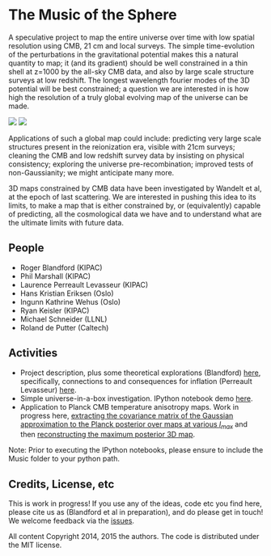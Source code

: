 # The Music of the Sphere

A speculative project to map the entire universe over time with low spatial resolution using CMB, 21 cm and local surveys. The simple time-evolution of the perturbations in the gravitational potential makes this a natural quantity to map; it (and its gradient) should be well constrained in a thin shell at z=1000 by the all-sky CMB data, and also by large scale structure surveys at low redshift. The longest wavelength fourier modes of the 3D potential will be best constrained; a question we are interested in is how high the resolution of a truly global evolving map of the universe can be made.

![](https://github.com/rogerblandford/Music/blob/master/doc/figures/hirezrealunivslice.png) ![](https://github.com/rogerblandford/Music/blob/master/Demos/Demo_figures/opac_phi3Ddomain.png)

Applications of such a global map could include: predicting very large scale structures present in the reionization era, visible with 21cm surveys; cleaning the CMB and low redshift survey data by insisting on physical consistency; exploring the universe pre-recombination; improved tests of non-Gaussianity; we might anticipate many more.

3D maps constrained by CMB data have been investigated by Wandelt et al, at the epoch of last scattering. We are interested in pushing this idea to its limits, to make a map that is either constrained by, or (equivalently) capable of predicting, all the cosmological data we have and to understand what are the ultimate limits with future data.

## People

* Roger Blandford (KIPAC)
* Phil Marshall (KIPAC)
* Laurence Perreault Levasseur (KIPAC)
* Hans Kristian Eriksen (Oslo)
* Ingunn Kathrine Wehus (Oslo)
* Ryan Keisler (KIPAC)
* Michael Schneider (LLNL)
* Roland de Putter (Caltech)

## Activities

* Project description, plus some theoretical explorations (Blandford) [here](https://github.com/rogerblandford/Music/blob/master/doc/music-allegro.pdf), specifically, connections to and consequences for inflation (Perreault Levasseur) [here](https://github.com/rogerblandford/Music/blob/master/doc/music-inflation.pdf).
* Simple universe-in-a-box investigation. IPython notebook demo [here](http://nbviewer.ipython.org/github/rogerblandford/Music/blob/master/Potential_Demo.ipynb).
* Application to Planck CMB temperature anisotropy maps. Work in progress here, [extracting the covariance matrix of the Gaussian approximation to the Planck posterior over maps at various $l_{max}$](https://github.com/rogerblandford/Music/blob/master/Demos/PlanckSamples_Demo.ipynb) and then [reconstructing the maximum posterior 3D map](https://github.com/rogerblandford/Music/blob/master/Demos/Reconstruction_Demo.ipynb).

Note: Prior to executing the IPython notebooks, please ensure to include the Music folder to your python path.

## Credits, License, etc

This is work in progress! If you use any of the ideas, code etc you find here, please cite us as (Blandford et al in preparation), and do please get in touch! We welcome feedback via the [issues](https://github.com/rogerblandford/Music/issues).

All content Copyright 2014, 2015 the authors. The code is distributed under the MIT license.

